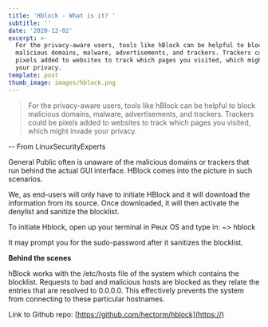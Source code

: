 ```yaml
---
title: 'Hblock - What is it? '
subtitle: ''
date: '2020-12-02'
excerpt: >-
  For the privacy-aware users, tools like hBlock can be helpful to block
  malicious domains, malware, advertisements, and trackers. Trackers could be
  pixels added to websites to track which pages you visited, which might invade
  your privacy.
template: post
thumb_image: images/hblock.png
---
```

> For the privacy-aware users, tools like hBlock can be helpful to block malicious domains, malware, advertisements, and trackers. Trackers could be pixels added to websites to track which pages you visited, which might invade your privacy.

\-- From LinuxSecurityExperts

General Public often is unaware of the malicious domains or trackers that run behind the actual GUI interface.  HBlock comes into the picture in such scenarios.

We, as end-users will only have to initiate HBlock and it will download the information from its source. Once downloaded, it will then activate the denylist and sanitize the blocklist.

To initiate Hblock, open up your terminal in Peux OS and type in:
\~> hblock

It may prompt you for the sudo-password after it sanitizes the blocklist.

**Behind the scenes**

hBlock works with the /etc/hosts file of the system which contains the blocklist. Requests to bad and malicious hosts are blocked as they relate the entries that are resolved to 0.0.0.0. This effectively prevents the system from connecting to these particular hostnames.

Link to Github repo: [https://github.com/hectorm/hblock](https://)
